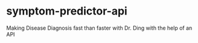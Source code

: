 # symptom-predictor-api
Making Disease Diagnosis fast than faster with Dr. Ding with the help of an API
